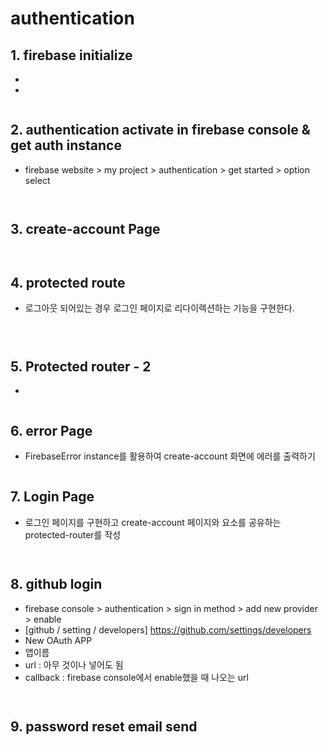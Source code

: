 # authentication

## 1. firebase initialize

-
-

```typescript /src/firebase.ts

```

## 2. authentication activate in firebase console & get auth instance

- firebase website > my project > authentication > get started > option select

```ts /src/firebase.ts

```

```tsx /src/App.tsx

```

## 3. create-account Page

```tsx /src/routes/create-account.tsx

```

```tsx /src/App.tsx

```

## 4. protected route

- 로그아웃 되어있는 경우 로그인 페이지로 리다이렉션하는 기능을 구현한다.

```tsx /src/components/protected-route.tsx

```

```tsx /App.tsx

```

```tsx /src/routes/home.tsx

```

## 5. Protected router - 2

-

```tsx /src/route/home.tsx

```

## 6. error Page

- FirebaseError instance를 활용하여 create-account 화면에 에러를 출력하기

```tsx /src/routes/create-account.tsx

```

## 7. Login Page

- 로그인 페이지를 구현하고 create-account 페이지와 요소를 공유하는 protected-router를 작성

```tsx /src/routes/login.tsx

```

```tsx /src/compoenets/protected-route.tsx

```

## 8. github login

- firebase console > authentication > sign in method > add new provider > enable
- [github / setting / developers] <https://github.com/settings/developers>
- New OAuth APP
- 앱이름
- url : 아무 것이나 넣어도 됨
- callback : firebase console에서 enable했을 때 나오는 url

```tsx /src/components/github.tsx

```

```tsx /src/routes/login.tsx 및 /create-account.tsx

```

## 9. password reset email send

```tsx /src/routes/login

```

```tsx /App.tsx

```
